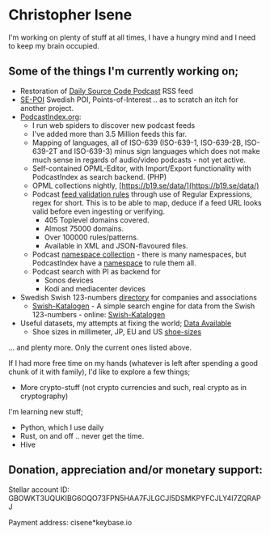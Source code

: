 # Christopher Isene



I'm working on plenty of stuff at all times, I have a hungry mind and I need to keep my brain occupied.

## Some of the things I'm currently working on;

* Restoration of [Daily Source Code Podcast](https://github.com/cisene/daily-source-code-podcast) RSS feed
* [SE-POI](https://github.com/cisene/se-poi) Swedish POI, Points-of-Interest .. as to scratch an itch for another project.
* [PodcastIndex.org](https://podcastindex.org/):
  * I run web spiders to discover new podcast feeds
  * I've added more than 3.5 Million feeds this far.
  * Mapping of languages, all of ISO-639 (ISO-639-1, ISO-639-2B, ISO-639-2T and ISO-639-3) minus sign languages which does not make much sense in regards of audio/video podcasts - not yet active.
  * Self-contained OPML-Editor, with Import/Export functionality with PodcastIndex as search backend. (PHP)
  * OPML collections nightly, [https://b19.se/data/](https://b19.se/data/)
  * Podcast [feed validation rules](https://github.com/cisene/podcast-map) through use of Regular Expressions, regex for short. This is to be able to map, deduce if a feed URL looks valid before even ingesting or verifying.
    * 405 Toplevel domains covered.
    * Almost 75000 domains.
    * Over 100000 rules/patterns.
    * Available in XML and JSON-flavoured files.
  * Podcast [namespace collection](https://gist.github.com/cisene/cf67d4fc9d4d4dc892630cac4a3adcb0) - there is many namespaces, but PodcastIndex have a [namespace](https://github.com/Podcastindex-org/podcast-namespace) to rule them all.
  * Podcast search with PI as backend for
    * Sonos devices
    * Kodi and mediacenter devices
* Swedish Swish 123-numbers [directory](https://github.com/cisene/swish-123) for companies and associations
  * [Swish-Katalogen](https://github.com/cisene/swish-katalogen) - A simple search engine for data from the Swish 123-numbers - online: [Swish-Katalogen](https://b19.se/swish-katalogen/)
* Useful datasets, my attempts at fixing the world; [Data Available](https://github.com/cisene/data-available)
  * Shoe sizes in millimeter, JP, EU and US [shoe-sizes](https://github.com/cisene/data-available/blob/master/INT/shoe-sizes.yaml)


... and plenty more. Only the current ones listed above.



If I had more free time on my hands (whatever is left after spending a good chunk of it with family), I'd like to explore a few things;

* More crypto-stuff (not crypto currencies and such, real crypto as in cryptography)



I'm learning new stuff;

* Python, which I use daily
* Rust, on and off .. never get the time.
* Hive


## Donation, appreciation and/or monetary support:

Stellar account ID: GBOWKT3UQUKIBG6OQO73FPN5HAA7FJLGCJI5DSMKPYFCJLY4I7ZQRAPJ

Payment address: cisene*keybase.io


